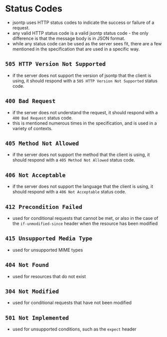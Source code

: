 # Status Codes
- jsontp uses HTTP status codes to indicate the success or failure of a request.
- any valid HTTP status code is a valid jsontp status code - the only difference is that the message body is in JSON format.
- while any status code can be used as the server sees fit, there are a few mentioned in the specification that are used in a specific way.
## `505 HTTP Version Not Supported`
- if the server does not support the version of jsontp that the client is using, it should respond with a `505 HTTP Version Not Supported` status code.
## `400 Bad Request`
- if the server does not understand the request, it should respond with a `400 Bad Request` status code.
- this is mentioned numerous times in the specification, and is used in a variety of contexts.
## `405 Method Not Allowed`
- if the server does not support the method that the client is using, it should respond with a `405 Method Not Allowed` status code.
## `406 Not Acceptable`
- if the server does not support the language that the client is using, it should respond with a `406 Not Acceptable` status code.
## `412 Precondition Failed`
- used for conditional requests that cannot be met, or also in the case of the `if-unmodified-since` header when the resource has been modified
## `415 Unsupported Media Type`
- used for unsupported MIME types
## `404 Not Found`
- used for resources that do not exist
## `304 Not Modified`
- used for conditional requests that have not been modified
## `501 Not Implemented`
- used for unsupported conditions, such as the `expect` header
